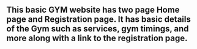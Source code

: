<h2>This basic GYM website has two page Home page and Registration page. It has basic details of the 
Gym such as services, gym timings, and more along with a link to the registration page.</h2>

